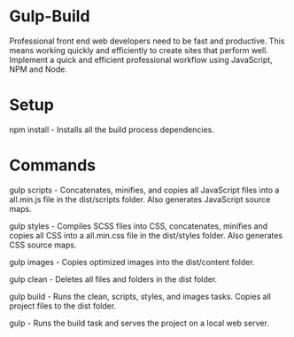 # Gulp-Build

Professional front end web developers need to be fast and productive. This means working quickly and efficiently to create sites that perform well. Implement a quick and efficient professional workflow using JavaScript, NPM and Node.

# Setup

npm install - Installs all the build process dependencies.

# Commands

gulp scripts - Concatenates, minifies, and copies all JavaScript files into a all.min.js file in the dist/scripts folder.  Also generates JavaScript source maps.

gulp styles - Compiles SCSS files into CSS, concatenates, minifies and copies all CSS into a all.min.css file in the dist/styles folder.  Also generates CSS source maps.

gulp images - Copies optimized images into the dist/content folder.

gulp clean - Deletes all files and folders in the dist folder.

gulp build - Runs the clean, scripts, styles, and images tasks.  Copies all project files to the dist folder.

gulp - Runs the build task and serves the project on a local web server.
